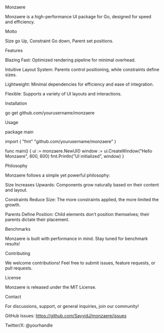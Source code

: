 Monzaere

Monzaere is a high-performance UI package for Go, designed for speed and efficiency.

Motto

Size go Up, Constraint Go down, Parent set positions.

Features

Blazing Fast: Optimized rendering pipeline for minimal overhead.

Intuitive Layout System: Parents control positioning, while constraints define sizes.

Lightweight: Minimal dependencies for efficiency and ease of integration.

Flexible: Supports a variety of UI layouts and interactions.

Installation

go get github.com/yourusername/monzaere

Usage

package main

import (
"fmt"
"github.com/yourusername/monzaere"
)

func main() {
ui := monzaere.NewUI()
window := ui.CreateWindow("Hello Monzaere", 800, 600)
fmt.Println("UI initialized", window)
}

Philosophy

Monzaere follows a simple yet powerful philosophy:

Size Increases Upwards: Components grow naturally based on their content and layout.

Constraints Reduce Size: The more constraints applied, the more limited the growth.

Parents Define Position: Child elements don't position themselves; their parents dictate their placement.

Benchmarks

Monzaere is built with performance in mind. Stay tuned for benchmark results!

Contributing

We welcome contributions! Feel free to submit issues, feature requests, or pull requests.

License

Monzaere is released under the MIT License.

Contact

For discussions, support, or general inquiries, join our community!

GitHub Issues: https://github.com/SayyidJ/monzaere/issues

Twitter/X: @yourhandle

